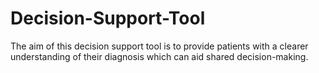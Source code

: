 # Decision-Support-Tool
The aim of this decision support tool is to provide patients with a clearer understanding of their diagnosis which can aid shared decision-making.
